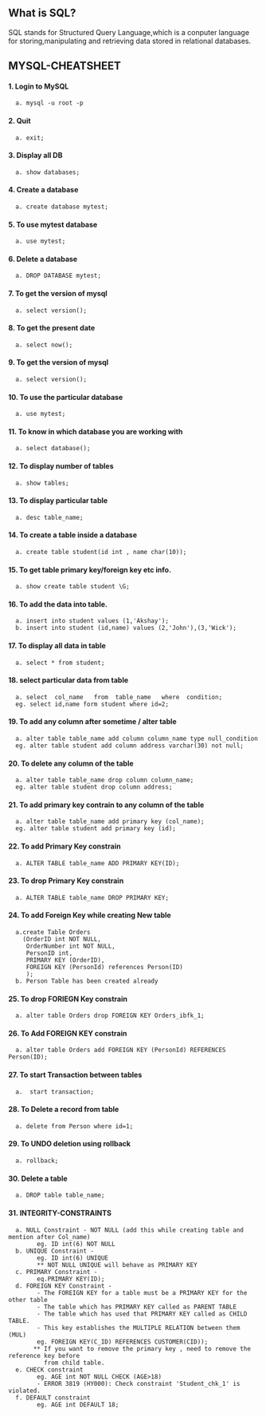 ## What is SQL?
   SQL stands for Structured Query Language,which is a conputer language for storing,manipulating 
   and retrieving data stored in relational databases.

## MYSQL-CHEATSHEET

#### 1. Login to MySQL 
      a. mysql -u root -p
      
#### 2. Quit
      a. exit;
      
#### 3. Display all DB
      a. show databases;
      
#### 4. Create a database
      a. create database mytest;
      
#### 5. To use mytest database
      a. use mytest;
      
#### 6. Delete a database
      a. DROP DATABASE mytest;
      
#### 7. To get the version of mysql
      a. select version();
 
#### 8. To get the present date
      a. select now();
      
#### 9. To get the version of mysql
      a. select version();
      
#### 10. To use the particular database
      a. use mytest;
      
#### 11. To know in which database you are working with
      a. select database();
      
#### 12. To display number of tables
      a. show tables;
      
#### 13. To display particular table
      a. desc table_name;
      
#### 14. To create a table inside a database
      a. create table student(id int , name char(10)); 

#### 15. To get table primary key/foreign key etc info.
      a. show create table student \G; 

#### 16. To add the data into table.
      a. insert into student values (1,'Akshay');
      b. insert into student (id,name) values (2,'John'),(3,'Wick');

#### 17. To display all data in table 
      a. select * from student;
      
#### 18. select particular data from table 
      a. select  col_name   from  table_name   where  condition;
      eg. select id,name form student where id=2;
      
#### 19. To add any column after sometime / alter table
      a. alter table table_name add column column_name type null_condition
      eg. alter table student add column address varchar(30) not null;

#### 20. To delete any column of the table
      a. alter table table_name drop column column_name;
      eg. alter table student drop column address;

#### 21. To add primary key contrain to  any column of the table
      a. alter table table_name add primary key (col_name);
      eg. alter table student add primary key (id);
      
#### 22. To add Primary Key constrain
      a. ALTER TABLE table_name ADD PRIMARY KEY(ID);

#### 23. To drop Primary Key constrain
      a. ALTER TABLE table_name DROP PRIMARY KEY;
      
#### 24. To add Foreign Key while creating New table 
      a.create Table Orders 
        (OrderID int NOT NULL,
         OrderNumber int NOT NULL,
         PersonID int,
         PRIMARY KEY (OrderID),
         FOREIGN KEY (PersonId) references Person(ID) 
         );
      b. Person Table has been created already   

#### 25. To drop FORIEGN Key constrain
      a. alter table Orders drop FOREIGN KEY Orders_ibfk_1;
      
#### 26. To Add FOREIGN KEY constrain
      a. alter table Orders add FOREIGN KEY (PersonId) REFERENCES Person(ID);
      
#### 27. To start Transaction between tables 
      a.  start transaction;
      
#### 28. To Delete a record from table 
      a. delete from Person where id=1;

#### 29. To UNDO deletion using rollback 
      a. rollback;
   
#### 30. Delete a table
      a. DROP table table_name;
      
#### 31. INTEGRITY-CONSTRAINTS 
      a. NULL Constraint - NOT NULL (add this while creating table and mention after Col_name)
            eg. ID int(6) NOT NULL
      b. UNIQUE Constraint -
            eg. ID int(6) UNIQUE
            ** NOT NULL UNIQUE will behave as PRIMARY KEY
      c. PRIMARY Constraint - 
            eq.PRIMARY KEY(ID);
      d. FOREIGN KEY Constraint - 
            - The FOREIGN KEY for a table must be a PRIMARY KEY for the other table
            - The table which has PRIMARY KEY called as PARENT TABLE
            - The table which has used that PRIMARY KEY called as CHILD TABLE.
            - This key establishes the MULTIPLE RELATION between them (MUL)
            eg. FOREIGN KEY(C_ID) REFERENCES CUSTOMER(CID));
           ** If you want to remove the primary key , need to remove the reference key before 
              from child table.
      e. CHECK constraint
            eg. AGE int NOT NULL CHECK (AGE>18)
            - ERROR 3819 (HY000): Check constraint 'Student_chk_1' is violated.
      f. DEFAULT constraint
            eg. AGE int DEFAULT 18;
           
           
          
           
  
            
          

   












